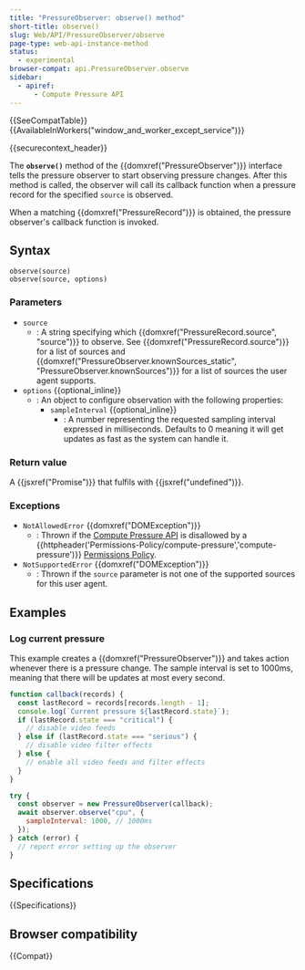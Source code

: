 ```yaml
---
title: "PressureObserver: observe() method"
short-title: observe()
slug: Web/API/PressureObserver/observe
page-type: web-api-instance-method
status:
  - experimental
browser-compat: api.PressureObserver.observe
sidebar:
  - apiref:
      - Compute Pressure API
---
```


{{SeeCompatTable}}{{AvailableInWorkers("window_and_worker_except_service")}}

{{securecontext_header}}

The **`observe()`** method of the {{domxref("PressureObserver")}} interface tells the pressure observer to start observing pressure changes. After this method is called, the observer will call its callback function when a pressure record for the specified `source` is observed.

When a matching {{domxref("PressureRecord")}} is obtained, the pressure observer's callback function is invoked.

## Syntax

```js-nolint
observe(source)
observe(source, options)
```

### Parameters

- `source`
  - : A string specifying which {{domxref("PressureRecord.source", "source")}} to observe. See {{domxref("PressureRecord.source")}} for a list of sources and {{domxref("PressureObserver.knownSources_static", "PressureObserver.knownSources")}} for a list of sources the user agent supports.
- `options` {{optional_inline}}
  - : An object to configure observation with the following properties:
    - `sampleInterval` {{optional_inline}}
      - : A number representing the requested sampling interval expressed in milliseconds. Defaults to 0 meaning it will get updates as fast as the system can handle it.

### Return value

A {{jsxref("Promise")}} that fulfils with {{jsxref("undefined")}}.

### Exceptions

- `NotAllowedError` {{domxref("DOMException")}}
  - : Thrown if the [Compute Pressure API](/en-US/docs/Web/API/Compute_Pressure_API) is disallowed by a {{httpheader('Permissions-Policy/compute-pressure','compute-pressure')}} [Permissions Policy](/en-US/docs/Web/HTTP/Guides/Permissions_Policy).
- `NotSupportedError` {{domxref("DOMException")}}
  - : Thrown if the `source` parameter is not one of the supported sources for this user agent.

## Examples

### Log current pressure

This example creates a {{domxref("PressureObserver")}} and takes action whenever there is a pressure change. The sample interval is set to 1000ms, meaning that there will be updates at most every second.

```js
function callback(records) {
  const lastRecord = records[records.length - 1];
  console.log(`Current pressure ${lastRecord.state}`);
  if (lastRecord.state === "critical") {
    // disable video feeds
  } else if (lastRecord.state === "serious") {
    // disable video filter effects
  } else {
    // enable all video feeds and filter effects
  }
}

try {
  const observer = new PressureObserver(callback);
  await observer.observe("cpu", {
    sampleInterval: 1000, // 1000ms
  });
} catch (error) {
  // report error setting up the observer
}
```

## Specifications

{{Specifications}}

## Browser compatibility

{{Compat}}
